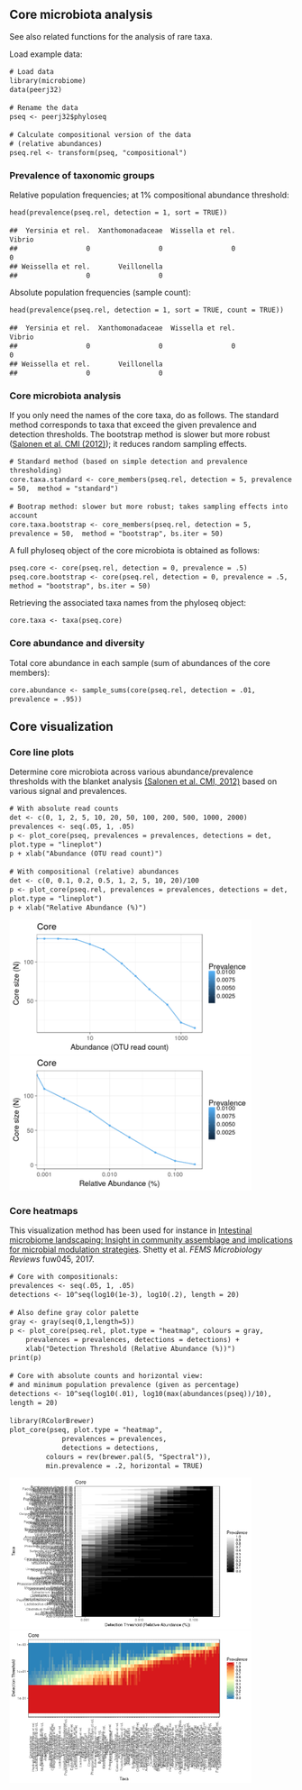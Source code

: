 <!--
  %\VignetteEngine{knitr::rmarkdown}
  %\VignetteIndexEntry{microbiome tutorial - core}
  %\usepackage[utf8]{inputenc}
  %\VignetteEncoding{UTF-8}  
-->
Core microbiota analysis
------------------------

See also related functions for the analysis of rare taxa.

Load example data:

    # Load data
    library(microbiome)
    data(peerj32)

    # Rename the data
    pseq <- peerj32$phyloseq

    # Calculate compositional version of the data
    # (relative abundances)
    pseq.rel <- transform(pseq, "compositional")

### Prevalence of taxonomic groups

Relative population frequencies; at 1% compositional abundance
threshold:

    head(prevalence(pseq.rel, detection = 1, sort = TRUE))

    ##  Yersinia et rel.  Xanthomonadaceae  Wissella et rel.            Vibrio 
    ##                 0                 0                 0                 0 
    ## Weissella et rel.       Veillonella 
    ##                 0                 0

Absolute population frequencies (sample count):

    head(prevalence(pseq.rel, detection = 1, sort = TRUE, count = TRUE))

    ##  Yersinia et rel.  Xanthomonadaceae  Wissella et rel.            Vibrio 
    ##                 0                 0                 0                 0 
    ## Weissella et rel.       Veillonella 
    ##                 0                 0

### Core microbiota analysis

If you only need the names of the core taxa, do as follows. The standard
method corresponds to taxa that exceed the given prevalence and
detection thresholds. The bootstrap method is slower but more robust
([Salonen et al. CMI
(2012)](http://onlinelibrary.wiley.com/doi/10.1111/j.1469-0691.2012.03855.x/abstract));
it reduces random sampling effects.

    # Standard method (based on simple detection and prevalence thresholding)
    core.taxa.standard <- core_members(pseq.rel, detection = 5, prevalence = 50,  method = "standard")

    # Bootrap method: slower but more robust; takes sampling effects into account
    core.taxa.bootstrap <- core_members(pseq.rel, detection = 5, prevalence = 50,  method = "bootstrap", bs.iter = 50)

A full phyloseq object of the core microbiota is obtained as follows:

    pseq.core <- core(pseq.rel, detection = 0, prevalence = .5)
    pseq.core.bootstrap <- core(pseq.rel, detection = 0, prevalence = .5, method = "bootstrap", bs.iter = 50)

Retrieving the associated taxa names from the phyloseq object:

    core.taxa <- taxa(pseq.core)

### Core abundance and diversity

Total core abundance in each sample (sum of abundances of the core
members):

    core.abundance <- sample_sums(core(pseq.rel, detection = .01, prevalence = .95))

Core visualization
------------------

### Core line plots

Determine core microbiota across various abundance/prevalence thresholds
with the blanket analysis [(Salonen et al. CMI,
2012)](http://onlinelibrary.wiley.com/doi/10.1111/j.1469-0691.2012.03855.x/abstract)
based on various signal and prevalences.

    # With absolute read counts
    det <- c(0, 1, 2, 5, 10, 20, 50, 100, 200, 500, 1000, 2000)
    prevalences <- seq(.05, 1, .05)
    p <- plot_core(pseq, prevalences = prevalences, detections = det, plot.type = "lineplot")
    p + xlab("Abundance (OTU read count)")

    # With compositional (relative) abundances
    det <- c(0, 0.1, 0.2, 0.5, 1, 2, 5, 10, 20)/100
    p <- plot_core(pseq.rel, prevalences = prevalences, detections = det, plot.type = "lineplot")
    p + xlab("Relative Abundance (%)")

<img src="Core_files/figure-markdown_strict/core-example2-1.png" width="430px" /><img src="Core_files/figure-markdown_strict/core-example2-2.png" width="430px" />

### Core heatmaps

This visualization method has been used for instance in [Intestinal
microbiome landscaping: Insight in community assemblage and implications
for microbial modulation
strategies](https://academic.oup.com/femsre/article/doi/10.1093/femsre/fuw045/2979411/Intestinal-microbiome-landscaping-insight-in#58802539).
Shetty et al. *FEMS Microbiology Reviews* fuw045, 2017.

    # Core with compositionals:
    prevalences <- seq(.05, 1, .05)
    detections <- 10^seq(log10(1e-3), log10(.2), length = 20)

    # Also define gray color palette
    gray <- gray(seq(0,1,length=5))
    p <- plot_core(pseq.rel, plot.type = "heatmap", colours = gray,
        prevalences = prevalences, detections = detections) +
        xlab("Detection Threshold (Relative Abundance (%))")
    print(p)    

    # Core with absolute counts and horizontal view:
    # and minimum population prevalence (given as percentage)
    detections <- 10^seq(log10(.01), log10(max(abundances(pseq))/10), length = 20)

    library(RColorBrewer)
    plot_core(pseq, plot.type = "heatmap", 
                 prevalences = prevalences,
                 detections = detections,
             colours = rev(brewer.pal(5, "Spectral")),
             min.prevalence = .2, horizontal = TRUE)

<img src="Core_files/figure-markdown_strict/core-example3-1.png" width="430px" /><img src="Core_files/figure-markdown_strict/core-example3-2.png" width="430px" />
